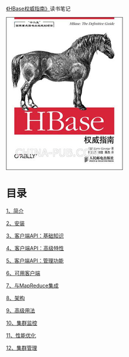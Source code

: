 [《HBase权威指南》](https://book.douban.com/subject/25784835/)读书笔记

![](img/cover.jpg)

# 目录

[1、简介](1、简介.md)

[2、安装](2、安装.md)

[3、客户端API：基础知识](3、客户端API：基础知识.md)

[4、客户端API：高级特性](4、客户端API：高级特性.md)

[5、客户端API：管理功能](5、客户端API：管理功能.md)

[6、可用客户端](6、可用客户端.md)

[7、与MapReduce集成](7、与MapReduce集成.md)

[8、架构](8、架构.md)

[9、高级用法](9、高级用法.md)

[10、集群监控](10、集群监控.md)

[11、性能优化](11、性能优化.md)

[12、集群管理](12、集群管理.md)
